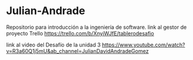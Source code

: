 # Julian-Andrade
Repositorio para introducción a la ingeniería de software.
link al gestor de proyecto Trello https://trello.com/b/XnyiWJfE/tablerodesafio

link al video del Desafío de la unidad 3
https://www.youtube.com/watch?v=R3a60Q1j5mU&ab_channel=JulianDavidAndradeGomez
